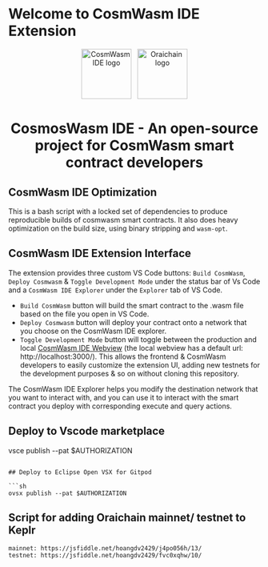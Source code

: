# Welcome to CosmWasm IDE Extension

<p align="center">
  <a target="_blank" rel="noopener noreferrer"><img width="100" src="https://raw.githubusercontent.com/oraichain/vscode-cosmwasm/docs/contributing/public/cosmos-ide.png" alt="CosmWasm IDE logo"></a> &nbsp
  <a href="https://orai.io" target="_blank" rel="noopener noreferrer"><img width="100" src="https://raw.githubusercontent.com/oraichain/vscode-cosmwasm/docs/contributing/public/logo-128.png" alt="Oraichain logo"></a>
</p>

<h1 align="center">
    CosmosWasm IDE - An open-source project for CosmWasm smart contract developers  
</h1>

## CosmWasm IDE Optimization

This is a bash script with a locked set of dependencies to produce
reproducible builds of cosmwasm smart contracts. It also does heavy
optimization on the build size, using binary stripping and `wasm-opt`.

## CosmWasm IDE Extension Interface

The extension provides three custom VS Code buttons: `Build CosmWasm`, `Deploy Cosmwasm` & `Toggle Development Mode` under the status bar of Vs Code and a `CosmWasm IDE Explorer` under the `Explorer` tab of VS Code.

- `Build CosmWasm` button will build the smart contract to the .wasm file based on the file you open in VS Code.
- `Deploy Cosmwasm` button will deploy your contract onto a network that you choose on the CosmWasm IDE explorer.
- `Toggle Development Mode` button will toggle between the production and local [CosmWasm IDE Webview](https://github.com/oraichain/cw-ide-webview.git) (the local webview has a default url: http://localhost:3000/). This allows the frontend & CosmWasm developers to easily customize the extension UI, adding new testnets for the development purposes & so on without cloning this repository.

The CosmWasm IDE Explorer helps you modify the destination network that you want to interact with, and you can use it to interact with the smart contract you deploy with corresponding execute and query actions.

## Deploy to Vscode marketplace

vsce publish --pat $AUTHORIZATION

````

## Deploy to Eclipse Open VSX for Gitpod

```sh
ovsx publish --pat $AUTHORIZATION
````

## Script for adding Oraichain mainnet/ testnet to Keplr

```
mainnet: https://jsfiddle.net/hoangdv2429/j4po056h/13/
testnet: https://jsfiddle.net/hoangdv2429/fvc0xqhw/10/
```
